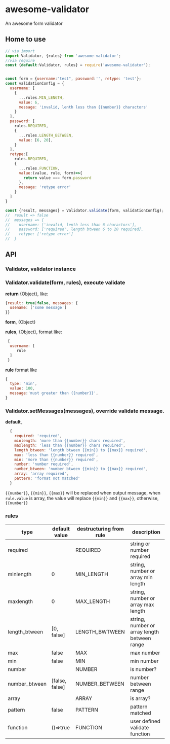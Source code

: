 # awesome-validator
An awesome form validator

## Home to use

```javascript
// via import
import Validator, {rules} from 'awesome-validator';
//via require
const {default:Validator, rules} = require('awesome-validator');


const form = {username:"test", password:'', retype: 'test'};
const validationConfig = {
  username: [
    {
      ...rules.MIN_LENGTH,
      value: 6,
      message: 'invalid, lenth less than {{number}} charactors'
    }
  ],
  password: [
    rules.REQUIRED,
    {
      ...rules.LENGTH_BETWEEN,
      value: [6, 20],
    }
  ],
  retype:[
    rules.REQUIRED,
    {
      ...rules.FUNCTION,
      value:(value, rule, form)=>{
        return value === form.password
      },
      message: 'retype error'
    }
  ]
}

const {result, messages} = Validator.validate(form, validationConfig);
//  result => false
//  messages => {
//    username: ['invalid, lenth less than 6 charactors'],
//    password: ['required', length btween 6 to 20 required],
//    retype: ['retype error']
//  }

```

## API

### **Validator**, validator instance

### **Validator.validate(form, rules)**, execute validate
**return** {Object}, like:
```javascript
{result: true|false, messages: {
  usename: ['some message']
}}
```
**form**, {Object}

**rules**, {Object}, format like:
```javascript
 {
  username: [
     rule
  ]
 }
```
**rule** format like
```javascript
{
  type: 'min',
  value: 100,
  message:'must greater than {{number}}',
}
```

### **Validator.setMessages(messages)**, override validate message.

**default**, 
```javascript
  {
    required: 'required',
    minlength: 'more than {{number}} chars required',
    maxlength: 'less than {{number}} chars required',
    length_btween: 'length btween {{min}} to {{max}} required',
    max: 'less than {{number}} required',
    min: 'more than {{number}} required',
    number: 'number required',
    number_btween: 'number btween {{min}} to {{max}} required',
    array: 'array required',
    pattern: 'format not matched'
  }
```
`{{number}}`, `{{min}}`, `{{max}}` will be replaced when output message, when `rule.value` is array, the value will replace `{{min}}` and `{{max}}`, otherwise, `{{number}}`

### rules

| type  |  default value |  destructuring from  rule |  description |
|---|---|---|---|
|  required |   |  REQUIRED | string or number required  |
|minlength   |  0 |  MIN_LENGTH | string, number or array min length  |
|  maxlength |  0   | MAX_LENGTH  | string, number or array max length|
|  length_btween |[0, false]|  LENGTH_BWTWEEN |    string, number or array length between range |
|  max |  false | MAX | max number  |
|  min |  false |  MIN | min number  |
|  number |   |  NUMBER | is number?  |
|  number_btween |[false, false] | NUMBER_BETWEEN  |   number between range  |
|  array |   |  ARRAY |  is array?  |
| pattern  | false  |  PATTERN | pattern matched  |
| function  |   ()=>true   |  FUNCTION | user defined validate function|

